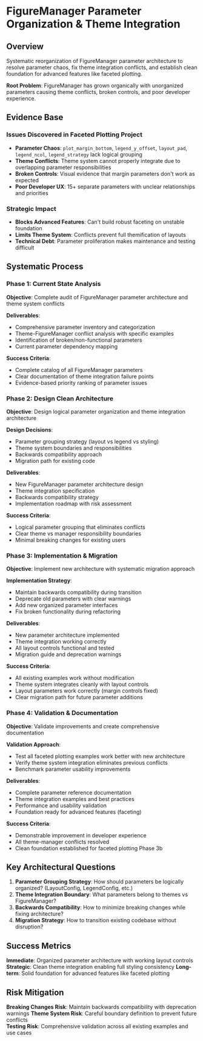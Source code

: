 # FigureManager Parameter Organization & Theme Integration

## Overview
Systematic reorganization of FigureManager parameter architecture to resolve parameter chaos, fix theme integration conflicts, and establish clean foundation for advanced features like faceted plotting.

**Root Problem**: FigureManager has grown organically with unorganized parameters causing theme conflicts, broken controls, and poor developer experience.

## Evidence Base

### Issues Discovered in Faceted Plotting Project
- **Parameter Chaos**: `plot_margin_bottom`, `legend_y_offset`, `layout_pad`, `legend_ncol`, `legend_strategy` lack logical grouping
- **Theme Conflicts**: Theme system cannot properly integrate due to overlapping parameter responsibilities  
- **Broken Controls**: Visual evidence that margin parameters don't work as expected
- **Poor Developer UX**: 15+ separate parameters with unclear relationships and priorities

### Strategic Impact
- **Blocks Advanced Features**: Can't build robust faceting on unstable foundation
- **Limits Theme System**: Conflicts prevent full themification of layouts
- **Technical Debt**: Parameter proliferation makes maintenance and testing difficult

## Systematic Process

### Phase 1: Current State Analysis
**Objective**: Complete audit of FigureManager parameter architecture and theme system conflicts

**Deliverables**:
- Comprehensive parameter inventory and categorization
- Theme-FigureManager conflict analysis with specific examples
- Identification of broken/non-functional parameters
- Current parameter dependency mapping

**Success Criteria**:
- Complete catalog of all FigureManager parameters
- Clear documentation of theme integration failure points
- Evidence-based priority ranking of parameter issues

### Phase 2: Design Clean Architecture
**Objective**: Design logical parameter organization and theme integration architecture

**Design Decisions**:
- Parameter grouping strategy (layout vs legend vs styling)
- Theme system boundaries and responsibilities  
- Backwards compatibility approach
- Migration path for existing code

**Deliverables**:
- New FigureManager parameter architecture design
- Theme integration specification
- Backwards compatibility strategy
- Implementation roadmap with risk assessment

**Success Criteria**:
- Logical parameter grouping that eliminates conflicts
- Clear theme vs manager responsibility boundaries
- Minimal breaking changes for existing users

### Phase 3: Implementation & Migration
**Objective**: Implement new architecture with systematic migration approach

**Implementation Strategy**:
- Maintain backwards compatibility during transition
- Deprecate old parameters with clear warnings
- Add new organized parameter interfaces
- Fix broken functionality during refactoring

**Deliverables**:
- New parameter architecture implemented
- Theme integration working correctly
- All layout controls functional and tested
- Migration guide and deprecation warnings

**Success Criteria**:
- All existing examples work without modification
- Theme system integrates cleanly with layout controls
- Layout parameters work correctly (margin controls fixed)
- Clear migration path for future parameter additions

### Phase 4: Validation & Documentation
**Objective**: Validate improvements and create comprehensive documentation

**Validation Approach**:
- Test all faceted plotting examples work better with new architecture
- Verify theme system integration eliminates previous conflicts
- Benchmark parameter usability improvements

**Deliverables**:
- Complete parameter reference documentation
- Theme integration examples and best practices
- Performance and usability validation
- Foundation ready for advanced features (faceting)

**Success Criteria**:
- Demonstrable improvement in developer experience
- All theme-manager conflicts resolved
- Clean foundation established for faceted plotting Phase 3b

## Key Architectural Questions

1. **Parameter Grouping Strategy**: How should parameters be logically organized? (LayoutConfig, LegendConfig, etc.)
2. **Theme Integration Boundary**: What parameters belong to themes vs FigureManager?
3. **Backwards Compatibility**: How to minimize breaking changes while fixing architecture?
4. **Migration Strategy**: How to transition existing codebase without disruption?

## Success Metrics

**Immediate**: Organized parameter architecture with working layout controls
**Strategic**: Clean theme integration enabling full styling consistency
**Long-term**: Solid foundation for advanced features like faceted plotting

## Risk Mitigation

**Breaking Changes Risk**: Maintain backwards compatibility with deprecation warnings
**Theme System Risk**: Careful boundary definition to prevent future conflicts  
**Testing Risk**: Comprehensive validation across all existing examples and use cases